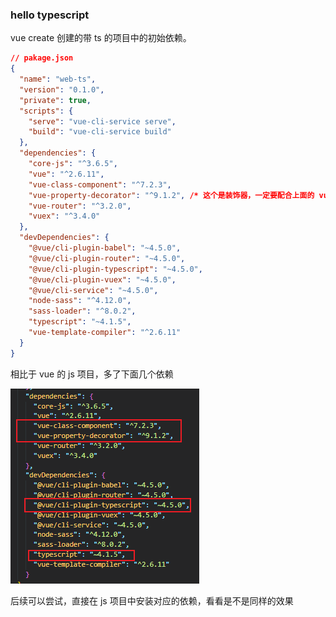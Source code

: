 ### hello typescript
vue create 创建的带 ts 的项目中的初始依赖。
```json
// pakage.json
{
  "name": "web-ts",
  "version": "0.1.0",
  "private": true,
  "scripts": {
    "serve": "vue-cli-service serve",
    "build": "vue-cli-service build"
  },
  "dependencies": {
    "core-js": "^3.6.5",
    "vue": "^2.6.11",
    "vue-class-component": "^7.2.3",
    "vue-property-decorator": "^9.1.2", /* 这个是装饰器，一定要配合上面的 vue-class-components 一起才能用 */
    "vue-router": "^3.2.0",
    "vuex": "^3.4.0"
  },
  "devDependencies": {
    "@vue/cli-plugin-babel": "~4.5.0",
    "@vue/cli-plugin-router": "~4.5.0",
    "@vue/cli-plugin-typescript": "~4.5.0",
    "@vue/cli-plugin-vuex": "~4.5.0",
    "@vue/cli-service": "~4.5.0",
    "node-sass": "^4.12.0",
    "sass-loader": "^8.0.2",
    "typescript": "~4.1.5",
    "vue-template-compiler": "^2.6.11"
  }
}
```
相比于 vue 的 js 项目，多了下面几个依赖

![](../../images/vue-ts-pakage.png)

后续可以尝试，直接在 js 项目中安装对应的依赖，看看是不是同样的效果